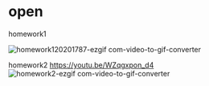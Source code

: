 # open

homework1 

![homework120201787-ezgif com-video-to-gif-converter](https://github.com/user-attachments/assets/57cb1a12-eac3-41c9-8c48-957990327eb0)



homework2 https://youtu.be/WZqgxpon_d4
![homework2-ezgif com-video-to-gif-converter](https://github.com/user-attachments/assets/85597622-fa9e-496b-b1cf-e706641a908e)

